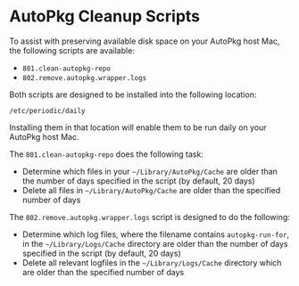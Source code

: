 # AutoPkg Cleanup Scripts

To assist with preserving available disk space on your AutoPkg host Mac, the following scripts are available:

* `801.clean-autopkg-repo`
* `802.remove.autopkg.wrapper.logs`

Both scripts are designed to be installed into the following location:

`/etc/periodic/daily`

Installing them in that location will enable them to be run daily on your AutoPkg host Mac.

The `801.clean-autopkg-repo` does the following task:

* Determine which files in your `~/Library/AutoPkg/Cache` are older than the number of days specified in the script (by default, 20 days)
* Delete all files in `~/Library/AutoPkg/Cache` are older than the specified number of days

The `802.remove.autopkg.wrapper.logs` script is designed to do the following:

* Determine which log files, where the filename contains `autopkg-run-for`, in the `~/Library/Logs/Cache` directory are older than the number of days specified in the script (by default, 20 days)
* Delete all relevant logfiles in the `~/Library/Logs/Cache` directory which are older than the specified number of days